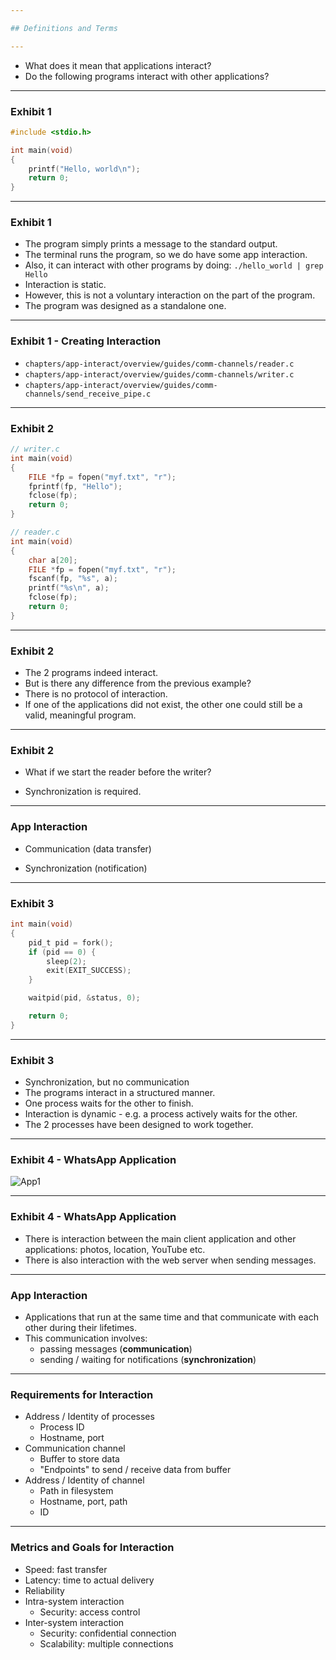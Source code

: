 ```yaml
---

## Definitions and Terms

---
```


- What does it mean that applications interact?
- Do the following programs interact with other applications?

---

### Exhibit 1

```c
#include <stdio.h>

int main(void)
{
	printf("Hello, world\n");
	return 0;
}
```

----

### Exhibit 1

- The program simply prints a message to the standard output.
- The terminal runs the program, so we do have some app interaction.
- Also, it can interact with other programs by doing: `./hello_world | grep Hello`
- Interaction is static.
- However, this is not a voluntary interaction on the part of the program.
- The program was designed as a standalone one.

----

### Exhibit 1 - Creating Interaction

- `chapters/app-interact/overview/guides/comm-channels/reader.c`
- `chapters/app-interact/overview/guides/comm-channels/writer.c`
- `chapters/app-interact/overview/guides/comm-channels/send_receive_pipe.c`

---

### Exhibit 2

```c
// writer.c
int main(void)
{
	FILE *fp = fopen("myf.txt", "r");
	fprintf(fp, "Hello");
	fclose(fp);
	return 0;
}
```

```c
// reader.c
int main(void)
{
	char a[20];
	FILE *fp = fopen("myf.txt", "r");
	fscanf(fp, "%s", a);
	printf("%s\n", a);
	fclose(fp);
	return 0;
}
```

----

### Exhibit 2

- The 2 programs indeed interact.
- But is there any difference from the previous example?
- There is no protocol of interaction.
- If one of the applications did not exist, the other one could still be a valid, meaningful program.

----

### Exhibit 2

- What if we start the reader before the writer?

<!-- .element class="fragment" -->

- Synchronization is required.

<!-- .element class="fragment" -->

----

### App Interaction

- Communication (data transfer)

<!-- .element class="fragment" -->

- Synchronization (notification)

<!-- .element class="fragment" -->

---

### Exhibit 3

```c
int main(void)
{
	pid_t pid = fork();
	if (pid == 0) {
		sleep(2);
		exit(EXIT_SUCCESS);
	}

	waitpid(pid, &status, 0);

	return 0;
}
```

----

### Exhibit 3

- Synchronization, but no communication
- The programs interact in a structured manner.
- One process waits for the other to finish.
- Interaction is dynamic - e.g. a process actively waits for the other.
- The 2 processes have been designed to work together.

---

### Exhibit 4 - WhatsApp Application

![App1](overview/media/whatsApp.svg)

----

### Exhibit 4 - WhatsApp Application

- There is interaction between the main client application and other applications: photos, location, YouTube etc.
- There is also interaction with the web server when sending messages.

---

### App Interaction

- Applications that run at the same time and that communicate with each other during their lifetimes.
- This communication involves:
  - passing messages (**communication**)
  - sending / waiting for notifications (**synchronization**)

----

### Requirements for Interaction

- Address / Identity of processes
  - Process ID
  - Hostname, port
- Communication channel
  - Buffer to store data
  - "Endpoints" to send / receive data from buffer
- Address / Identity of channel
  - Path in filesystem
  - Hostname, port, path
  - ID

----

### Metrics and Goals for Interaction

- Speed: fast transfer
- Latency: time to actual delivery
- Reliability
- Intra-system interaction
  - Security: access control
- Inter-system interaction
  - Security: confidential connection
  - Scalability: multiple connections
